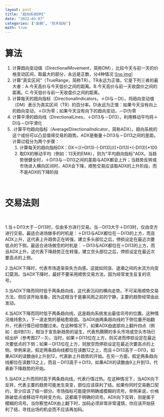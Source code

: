 ```yaml
---
layout: post
title: "趋向系统DMI"
date: "2022-03-07"
categories: ["金融", "技术指标"]
math: true
---
```


# 算法

1. 计算趋向变动值（DirectionalMovement，简称DM），比较今天与前一天的价格变动区间，取最大的部分，永远是正数，分4种情况 [![no img]](http://127.0.0.1/?attachment_id=4486)
2. 计算"真实区间"（TrueRange，简称TR）。TR永远为正值，它是下列三者的最大者：A.今天高价与今天低价之间的距离。B.今天高价与前一天收盘价之间的距离。C.今天低价与前一天收盘价之间的距离。
3. 计算每天的趋向指标（DirectionalIndicators，＋DI与－DI）。将趋向变动值（DM）表示为真实区间（TR）的百分率。DI永远为正值：如果今天没有向上的趋向变动，＋DI为零；如果今天没有向下的趋向变动，－DI为零
4. 计算平滑的趋向线（DirectionalLines，＋DI13与－DI13）。利用移动平均将＋DI与－DI平滑化
5. .计算平均趋向指标（AverageDirectionalIndicator，简称ADX）。趋向系统的这个成份可以凸显值得交易的趋势。ADX是衡量＋DI13与－DI13之间的差距。计算过程分为两个步骤：
    1. 计算每天的趋向指标DX：DX＝\[(+DI13)-(-DI13)\]/\[(+DI13)+(-DI13)\]\*100
    2. 取DX的移动平均（例如：13天的EMA），则为"平均趋向指标"ADX。当趋势很健全时，＋DI13与－DI13之间的差距与ADX都会上升；当趋势反转或市场进入横向区间时，ADX会下降，顺势交易应该取ADX的上升阶段，而不是ADX的下降阶段

 

# 交易法则

 

1.当＋DI13大于－DI13时，仅由多方进行交易。当－DI13大于＋DI13时，仅由空方进行交易。最适合进场做多的时机是：＋DI13与ADX都位在－DI13的上方，而且ADX上升，这代表上升趋势正在转强，建立多头部位之后，停损设定在最近次要低点的下侧。最适合进场做空的时机是：－DI13与ADX都位在＋DI13的上方，而且ADX上升，这代表下降趋势正在转强，建立空头部位之后，停损设定在最近次要高点的上侧。

2.当ADX下降时，代表市场逐渐丧失方向感。这就如同涨、退潮之间的水流方向变幻莫测。当ADX下降时，最好不要采用顺势交易方法，因为经常发生反复的讯号。

3.当ADX下降而同时低于两条趋向线，这代表沉闷的横向走势。不可采用顺势交易方法，但应该开始准备，因为这相当于是暴风雨之前的宁静，主要的趋势经常由此发动。

4.当ADX下降而同时低于两条趋向线，这是趋向系统发出最佳讯号的位置。这种情况维持愈久，下一波走势的基础愈稳固。当ADX由两条趋向线的下侧位置开始翻升，代表行情已经惊醒过来。在这种情况下，如果ADX由底部向上翻升四点（例如：由9到13），相当于宣告新趋势的诞生，代表热腾腾的多头市场或空头市场已经出炉（参考图27－3）。当时，如果＋DI13位在上方，则买进而停损设定在最近次要低点的下侧；如果－DI13位在上方，则放空而停损设定在最近次要高点的上侧。举例来说，假定两条趋向线都位在读数12之上，而且＋DI13高于－DI13，如果ADX的读数由8上升到12，代表新上升趋势的开始。在另一方面，假定两条趋向线都位在读数13之上，而且－DI13高于＋DI13，如果ADX的读数由9上升到13，代表新下降趋势的开始。

5.当ADX上升而同时高于两条趋向线，代表行情过热。在这种情况下，当ADX向下反转，代表主要的趋势可能发生突变，部位应该获利了结。如果你同时交易数口契约，至少应该了结一部分。市场指标可能提供明确或模糊的讯号。举例来说，价格跌破低点或移动平均转变方向，这都属于明确的讯号。ADX向下反转，则是属于模糊的讯号。当你察觉ADX由上翻下时，加码必须非常非常谨慎，你应该开始获利了结，寻找出场的机会而不应该再加码。
